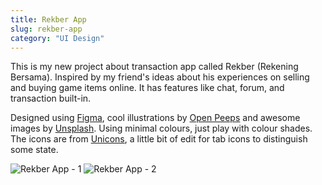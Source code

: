 ```yaml
---
title: Rekber App
slug: rekber-app
category: "UI Design"
---
```


This is my new project about transaction app called Rekber (Rekening Bersama). Inspired by my friend's ideas about his experiences on selling and buying game items online. It has features like chat, forum, and transaction built-in.

Designed using [Figma](https://www.figma.com), cool illustrations by [Open Peeps](https://www.openpeeps.com/) and awesome images by [Unsplash](https://unsplash.com/). Using minimal colours, just play with colour shades. The icons are from [Unicons](https://iconscout.com/unicons), a little bit of edit for tab icons to distinguish some state.

<img alt="Rekber App - 1" src="/images/works/works-rekber-preview-1.jpg" />
<img alt="Rekber App - 2" src="/images/works/works-rekber-preview-2.jpg" />
